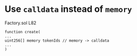 # Use `calldata` instead of `memory`

Factory.sol L82

```
function create(
...
uint256[] memory tokenIds // memory -> calldata
...
) 
```